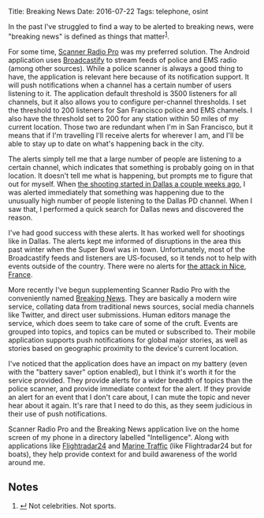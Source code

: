 Title: Breaking News
Date: 2016-07-22
Tags: telephone, osint

In the past I've struggled to find a way to be alerted to breaking news, were "breaking news" is defined as things that matter<sup class="footnote-ref" id="fnref:matter"><a rel="footnote" href="#fn:matter" title="see footnote">1</a></sup>.

For some time, [Scanner Radio Pro](https://play.google.com/store/apps/details?id=com.scannerradio_pro&hl=en) was my preferred solution. The Android application uses [Broadcastify](http://www.broadcastify.com/) to stream feeds of police and EMS radio (among other sources). While a police scanner is always a good thing to have, the application is relevant here because of its notification support. It will push notifications when a channel has a certain number of users listening to it. The application default threshold is 3500 listeners for all channels, but it also allows you to configure per-channel thresholds. I set the threshold to 200 listeners for San Francisco police and EMS channels. I also have the threshold set to 200 for any station within 50 miles of my current location. Those two are redundant when I'm in San Francisco, but it means that if I'm travelling I'll receive alerts for wherever I am, and I'll be able to stay up to date on what's happening back in the city.

The alerts simply tell me that a large number of people are listening to a certain channel, which indicates that something is probably going on in that location. It doesn't tell me what is happening, but prompts me to figure that out for myself. When [the shooting started in Dallas a couple weeks ago](https://en.wikipedia.org/wiki/2016_shooting_of_Dallas_police_officers), I was alerted immediately that something was happening due to the unusually high number of people listening to the Dallas PD channel. When I saw that, I performed a quick search for Dallas news and discovered the reason.

I've had good success with these alerts. It has worked well for shootings like in Dallas. The alerts kept me informed of disruptions in the area this past winter when the Super Bowl was in town. Unfortunately, most of the Broadcastify feeds and listeners are US-focused, so it tends not to help with events outside of the country. There were no alerts for [the attack in Nice, France](https://en.wikipedia.org/wiki/2016_Nice_attack).

More recently I've begun supplementing Scanner Radio Pro with the conveniently named [Breaking News](http://www.breakingnews.com/). They are basically a modern wire service, collating data from traditional news sources, social media channels like Twitter, and direct user submissions. Human editors manage the service, which does seem to take care of some of the cruft. Events are grouped into topics, and topics can be muted or subscribed to. Their mobile application supports push notifications for global major stories, as well as stories based on geographic proximity to the device's current location.

I've noticed that the application does have an impact on my battery (even with the "battery saver" option enabled), but I think it's worth it for the service provided. They provide alerts for a wider breadth of topics than the police scanner, and provide immediate context for the alert. If they provide an alert for an event that I don't care about, I can mute the topic and never hear about it again. It's rare that I need to do this, as they seem judicious in their use of push notifications.

Scanner Radio Pro and the Breaking News application live on the home screen of my phone in a directory labelled "Intelligence". Along with applications like [Flightradar24](/2016/02/radar/) and [Marine Traffic](http://www.marinetraffic.com/) (like Flightradar24 but for boats), they help provide context for and build awareness of the world around me.


<div id="footnotes">
    <h2>Notes</h2>
    <ol>
        <li id="fn:matter"><a rev="footnote" href="#fnref:matter" class="footnote-return" title="return to article">&crarr;</a> Not celebrities. Not sports.</li>
    </ol>
</div>
